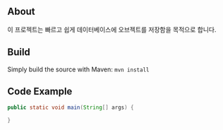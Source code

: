 About
-
이 프로젝트는 빠르고 쉽게 데이터베이스에 오브젝트를
저장함을 목적으로 합니다.

Build
-
Simply build the source with Maven:
```mvn install```

Code Example
-

```java
public static void main(String[] args) {

}
```
